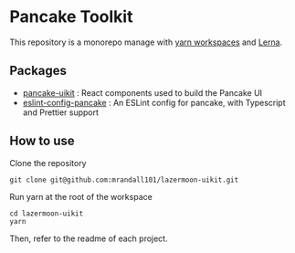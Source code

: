 # Pancake Toolkit

This repository is a monorepo manage with [yarn workspaces](https://classic.yarnpkg.com/en/docs/workspaces/) and [Lerna](https://lerna.js.org/). 

## Packages

- [pancake-uikit](https://github.com/mrandall101/lazermoon-uikit/tree/master/packages/pancake-uikit) : React components used to build the Pancake UI
- [eslint-config-pancake](https://github.com/pancakeswap/lazermoon-uikit/tree/master/packages/eslint-config-pancake) : An ESLint config for pancake, with Typescript and Prettier support

## How to use

Clone the repository 

```
git clone git@github.com:mrandall101/lazermoon-uikit.git
```

Run yarn at the root of the workspace

```
cd lazermoon-uikit
yarn
```

Then, refer to the readme of each project.